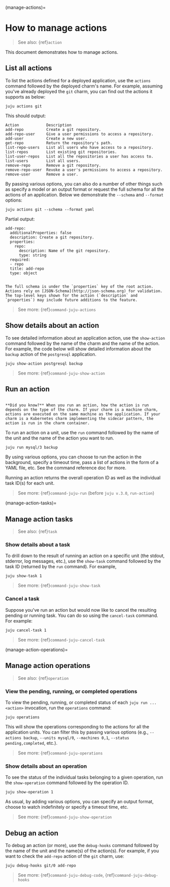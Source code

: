(manage-actions)=
# How to manage actions

<!--
SOURCE: https://discourse.charmhub.io/t/juju-actions-opt-in-to-new-behaviour-from-juju-2-8/2255
TODO: Add more example outputs. (The doc above has many but they're from 2020, so they might not be the latest. And I don't quite get the first bit about the custom-defined action -- how does it get attached to the charm?
-->

> See also: {ref}`action`

This document demonstrates how to manage actions.


## List all actions

To list the actions defined for a deployed application, use the `actions` command followed by the deployed charm's name. For example, assuming you've already deployed the `git` charm, you can find out the actions it supports as below:

```text
juju actions git
```

This should output:

```text
Action            Description
add-repo          Create a git repository.
add-repo-user     Give a user permissions to access a repository.
add-user          Create a new user.
get-repo          Return the repository's path.
list-repo-users   List all users who have access to a repository.
list-repos        List existing git repositories.
list-user-repos   List all the repositories a user has access to.
list-users        List all users.
remove-repo       Remove a git repository.
remove-repo-user  Revoke a user's permissions to access a repository.
remove-user       Remove a user.
```

By passing various options, you can also do a number of other things such as specify a model or an output format or request the full schema for all the actions of an application. Below we demonstrate the `--schema` and `--format` options:

```text
juju actions git --schema --format yaml
```

Partial output:

```text
add-repo:
  additionalProperties: false
  description: Create a git repository.
  properties:
    repo:
      description: Name of the git repository.
      type: string
  required:
  - repo
  title: add-repo
  type: object
```

```{note}

The full schema is under the `properties` key of the root action. Actions rely on [JSON-Schema](http://json-schema.org) for validation. The top-level keys shown for the action (`description` and `properties`) may include future additions to the feature.

```

> See more: {ref}`command-juju-actions`

## Show details about an action

To see detailed information about an application action, use the `show-action` command followed by the name of the charm and the name of the action. For example, the code below will show detailed information about the `backup` action of the `postgresql` application.

```text
juju show-action postgresql backup
```

<!--add sample output-->

> See more: {ref}`command-juju-show-action`


## Run an action

```{important}

**Did you know?** When you run an action, how the action is run depends on the type of the charm. If your charm is a machine charm, actions are executed on the same machine as the application. If your charm is a Kubernetes charm implementing the sidecar pattern, the action is run in the charm container.

```


To run an action on a unit, use the `run` command followed by the name of the unit and the name of the action you want to run. 

```text
juju run mysql/3 backup
```

By using various options, you can choose to run the action in the background, specify a timeout time, pass a list of actions in the form of a YAML file, etc. See the command reference doc for more.

Running an action returns the overall operation ID as well as the individual task ID(s) for each unit.


> See more: {ref}`command-juju-run` (before `juju v.3.0`, `run-action`)

(manage-action-tasks)=
## Manage action tasks
> See also: {ref}`task`

### Show details about a task

To drill down to the result of running an action on a specific unit (the stdout, stderror, log messages, etc.), use the `show-task` command followed by the task ID (returned by the `run` command). For example,

```text
juju show-task 1
```

> See more: {ref}`command-juju-show-task`

### Cancel a task


Suppose you've run an action but would now like to cancel the resulting pending or running task. You can do so using the `cancel-task` command. For example:

```text
juju cancel-task 1
```

> See more: {ref}`command-juju-cancel-task`

(manage-action-operations)=
## Manage action operations
> See also: {ref}`operation`

### View the pending, running, or completed operations


To view the pending, running, or completed status of each `juju run ... <action>` invocation, run the `operations` command:

```text
juju operations
```

This will show the operations corresponding to the actions for all the application units. You can filter this by passing various options (e.g., `--actions backup`, `--units mysql/0`, `--machines 0,1`, `--status pending,completed`, etc.).

> See more: {ref}`command-juju-operations`

### Show details about an operation

To see the status of the individual tasks belonging to a given operation,  run the `show-operation` command followed by the operation ID.

```text
juju show-operation 1
```

As usual, by adding various options, you can specify an output format, choose to watch indefinitely or specify a timeout time, etc.

> See more: {ref}`command-juju-show-operation`

## Debug an action


To debug an action (or more), use the `debug-hooks` command followed by the name of the unit and the name(s) of the action(s). For example, if you want to check the `add-repo` action of the `git` charm, use:

```text
juju debug-hooks git/0 add-repo
```

> See more: {ref}`command-juju-debug-code`, {ref}`command-juju-debug-hooks`
